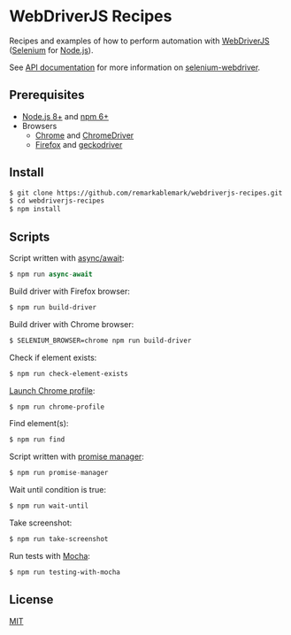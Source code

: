 # WebDriverJS Recipes

Recipes and examples of how to perform automation with [WebDriverJS](https://github.com/SeleniumHQ/selenium/wiki/WebDriverJs) ([Selenium](https://www.seleniumhq.org/) for [Node.js](https://nodejs.org/)).

See [API documentation](https://seleniumhq.github.io/selenium/docs/api/javascript/index.html) for more information on [selenium-webdriver](https://www.npmjs.com/package/selenium-webdriver).

## Prerequisites

- [Node.js 8+](https://nodejs.org/en/download/) and [npm 6+](https://www.npmjs.com/get-npm)
- Browsers
  - [Chrome](https://www.google.com/chrome/) and [ChromeDriver](https://chromedriver.chromium.org/downloads)
  - [Firefox](https://www.mozilla.org/en-US/firefox/new/) and [geckodriver](https://github.com/mozilla/geckodriver/releases)

## Install

```sh
$ git clone https://github.com/remarkablemark/webdriverjs-recipes.git
$ cd webdriverjs-recipes
$ npm install
```

## Scripts

Script written with [async/await](https://javascript.info/async-await):

```js
$ npm run async-await
```

Build driver with Firefox browser:

```sh
$ npm run build-driver
```

Build driver with Chrome browser:

```sh
$ SELENIUM_BROWSER=chrome npm run build-driver
```

Check if element exists:

```sh
$ npm run check-element-exists
```

[Launch Chrome profile](https://remarkablemark.org/blog/2016/11/27/webdriverjs-chrome-profile/):

```sh
$ npm run chrome-profile
```

Find element(s):

```sh
$ npm run find
```

Script written with [promise manager](https://seleniumhq.github.io/selenium/docs/api/javascript/module/selenium-webdriver/lib/promise.html):

```js
$ npm run promise-manager
```

Wait until condition is true:

```sh
$ npm run wait-until
```

Take screenshot:

```sh
$ npm run take-screenshot
```

Run tests with [Mocha](https://mochajs.org/):

```sh
$ npm run testing-with-mocha
```

## License

[MIT](LICENSE)
